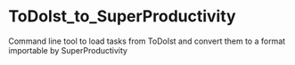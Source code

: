 # ToDoIst_to_SuperProductivity
Command line tool to load tasks from ToDoIst and convert them to a format importable by SuperProductivity
